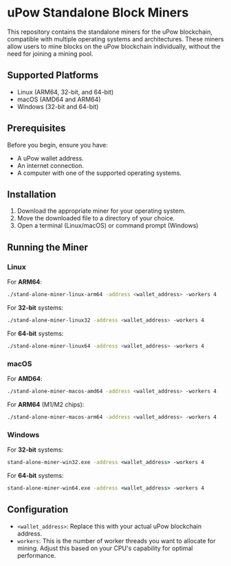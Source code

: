 # uPow Standalone Block Miners

This repository contains the standalone miners for the uPow blockchain, compatible with multiple operating systems and architectures. These miners allow users to mine blocks on the uPow blockchain individually, without the need for joining a mining pool.

## Supported Platforms

- Linux (ARM64, 32-bit, and 64-bit)
- macOS (AMD64 and ARM64)
- Windows (32-bit and 64-bit)

## Prerequisites

Before you begin, ensure you have:

- A uPow wallet address.
- An internet connection.
- A computer with one of the supported operating systems.

## Installation

1. Download the appropriate miner for your operating system.
2. Move the downloaded file to a directory of your choice.
3. Open a terminal (Linux/macOS) or command prompt (Windows)

## Running the Miner

### Linux

For **ARM64**:

```bash
./stand-alone-miner-linux-arm64 -address <wallet_address> -workers 4
```

For **32-bit** systems:

```bash
./stand-alone-miner-linux32 -address <wallet_address> -workers 4
```

For **64-bit** systems:

```bash
./stand-alone-miner-linux64 -address <wallet_address> -workers 4
```

### macOS

For **AMD64**:

```bash
./stand-alone-miner-macos-amd64 -address <wallet_address> -workers 4
```

For **ARM64** (M1/M2 chips):

```bash
./stand-alone-miner-macos-arm64 -address <wallet_address> -workers 4
```

### Windows

For **32-bit** systems:

```cmd
stand-alone-miner-win32.exe -address <wallet_address> -workers 4
```

For **64-bit** systems:

```cmd
stand-alone-miner-win64.exe -address <wallet_address> -workers 4
```

## Configuration

- `<wallet_address>`: Replace this with your actual uPow blockchain address.
- `workers`: This is the number of worker threads you want to allocate for mining. Adjust this based on your CPU's capability for optimal performance.
